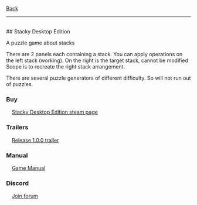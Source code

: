 [Back](https://binary-station.github.io)
<hr>
<br>
## Stacky Desktop Edition

A puzzle game about stacks

There are 2 panels each containing a stack.
You can apply operations on the left stack (working).
On the right is the target stack, cannot be modified
Scope is to recreate the right stack arrangement.

There are several puzzle generators of different difficulty.
So will not run out of puzzles. 

### Buy

&nbsp;&nbsp;&nbsp;&nbsp;[Stacky Desktop Edition steam page](https://store.steampowered.com/app/1706120/Stacky_Desktop_Edition/)

### Trailers

&nbsp;&nbsp;&nbsp;&nbsp;[Release 1.0.0 trailer](https://www.youtube.com/watch?v=0CMYOKpUy5o)

### Manual

&nbsp;&nbsp;&nbsp;&nbsp;[Game Manual](https://binary-station.github.io/StackyDesktopEditionManual)

### Discord

&nbsp;&nbsp;&nbsp;&nbsp;[Join forum](https://discord.gg/xQmygsyg)
